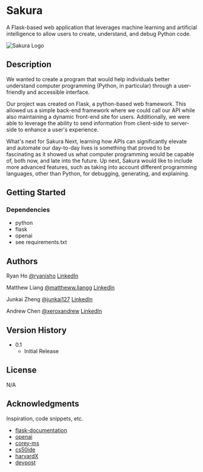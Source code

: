 # Sakura

A Flask-based web application that leverages machine learning and artificial intelligence to allow users to create, understand, and debug Python code.

![Sakura Logo](https://github.com/ryanisho/sakura/blob/main/static/svg/logos/logo.png)
## Description

We wanted to create a program that would help individuals better understand computer programming (Python, in particular) through a user-friendly and accessible interface.

Our project was created on Flask, a python-based web framework. This allowed us a simple back-end framework where we could call our API while also maintaining a dynamic front-end site for users. Additionally, we were able to leverage the ability to send information from client-side to server-side to enhance a user's experience.

What's next for Sakura
Next, learning how APIs can significantly elevate and automate our day-to-day lives is something that proved to be fascinating as it showed us what computer programming would be capable of, both now, and late into the future. Up next, Sakura would like to include more advanced features, such as taking into account different programming languages, other than Python, for debugging, generating, and explaining.

## Getting Started

### Dependencies

* python
* flask
* openai
* see requirements.txt

## Authors

Ryan Ho
[@ryanisho](https://instagram.com/ryanisho)
[LinkedIn](https://www.linkedin.com/in/ryanisho/)

Matthew Liang
[@mattheww.liangg](https://www.instagram.com/mattheww.liangg/)
[LinkedIn](https://www.linkedin.com/in/matthew-liang-7681541b7/)

Junkai Zheng
[@junkai127](https://www.instagram.com/junkai127/)
[LinkedIn](https://www.linkedin.com/in/junkai-zheng-b20982210/)

Andrew Chen
[@xeroxandrew](https://instagram.com/xeroxandrew)
[LinkedIn](https://www.linkedin.com/in/andrewchen3/)


## Version History

* 0.1
    * Initial Release

## License

N/A

## Acknowledgments

Inspiration, code snippets, etc.
* [flask-documentation](https://flask.palletsprojects.com/en/2.2.x/)
* [openai](https://beta.openai.com/docs/)
* [corey-ms](https://www.youtube.com/c/Coreyms)
* [cs50ide](https://ide.cs50.io/f799d562fe1642c5b01355ad9c50a13e)
* [harvardX](https://www.edx.org/school/harvardx)
* [devpost](https://devpost.com/software/sakura-xa286u?ref_content=user-portfolio&ref_feature=in_progress)
